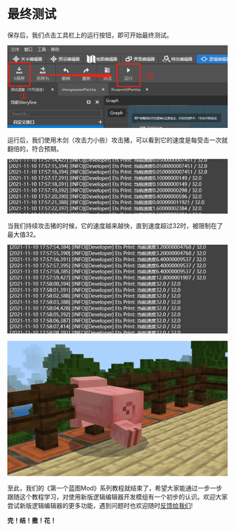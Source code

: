 # 最终测试



保存后，我们点击工具栏上的运行按钮，即可开始最终测试。

![](./images/6-1.png)

运行后，我们使用木剑（攻击力小些）攻击猪，可以看到它的速度是每受击一次就翻倍的，符合预期。

![](./images/6-2.png)

当我们持续攻击猪的时候，它的速度越来越快，直到速度超过32时，被限制在了最大值32。

![](./images/6-3.png)

![](./images/6-4.gif)

至此，我们的《第一个蓝图Mod》系列教程就结束了，希望大家能通过一步一步跟随这个教程学习，对使用新版逻辑编辑器开发模组有一个初步的认识。欢迎大家尝试新版逻辑编辑器的更多功能，遇到问题时也欢迎随时[反馈给我们](https://mcdev.webapp.163.com/#/feedbackModal?target=browser)!



**完！结！撒！花！**

